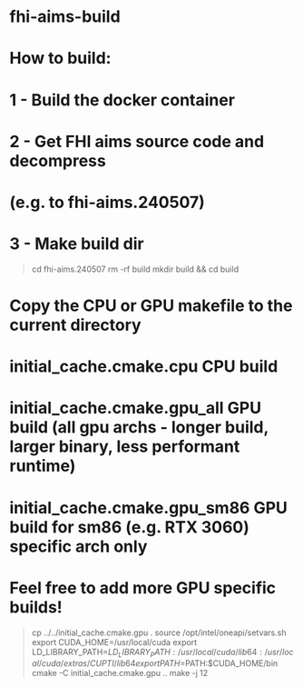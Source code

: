 # fhi-aims-build

# How to build:

# 1 - Build the docker container

# 2 - Get FHI aims source code and decompress
# (e.g. to fhi-aims.240507)
#

# 3 - Make build dir
> cd fhi-aims.240507
> rm -rf build
> mkdir build && cd build


# Copy the CPU or GPU makefile to the current directory
# initial_cache.cmake.cpu           CPU build
# initial_cache.cmake.gpu_all       GPU build (all gpu archs - longer build, larger binary, less performant runtime)
# initial_cache.cmake.gpu_sm86      GPU build for sm86 (e.g. RTX 3060) specific arch only
# Feel free to add more GPU specific builds!

> cp ../../initial_cache.cmake.gpu .
> source /opt/intel/oneapi/setvars.sh
> export CUDA_HOME=/usr/local/cuda
> export LD_LIBRARY_PATH=$LD_LIBRARY_PATH:/usr/local/cuda/lib64:/usr/local/cuda/extras/CUPTI/lib64
> export PATH=$PATH:$CUDA_HOME/bin
> cmake -C initial_cache.cmake.gpu ..
> make -j 12
